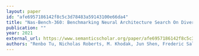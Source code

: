 ```yaml
---
layout: paper
id: "afe6957186142f8c5c3d78483a59143100e66da4"
title: "Nas-Bench-360: Benchmarking Neural Architecture Search On Diverse Tasks"
publication: ""
year: 2021
external_url: https://www.semanticscholar.org/paper/afe6957186142f8c5c3d78483a59143100e66da4
authors: "Renbo Tu, Nicholas Roberts, M. Khodak, Jun Shen, Frederic Sala, Ameet S. Talwalkar"
---
```

